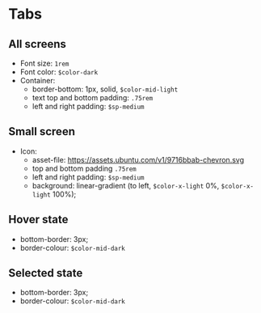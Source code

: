 # Tabs

## All screens
- Font size: `1rem`
- Font color: `$color-dark`
- Container:
  - border-bottom: 1px, solid, `$color-mid-light`
  - text top and bottom padding: `.75rem`
  - left and right padding: `$sp-medium`

## Small screen
- Icon: 
  - asset-file: https://assets.ubuntu.com/v1/9716bbab-chevron.svg
  - top and bottom padding `.75rem`
  - left and right padding: `$sp-medium`
  - background: linear-gradient (to left, `$color-x-light` 0%, `$color-x-light` 100%);

## Hover state
- bottom-border: 3px;
- border-colour: `$color-mid-dark`

## Selected state
- bottom-border: 3px;
- border-colour: `$color-mid-dark`
